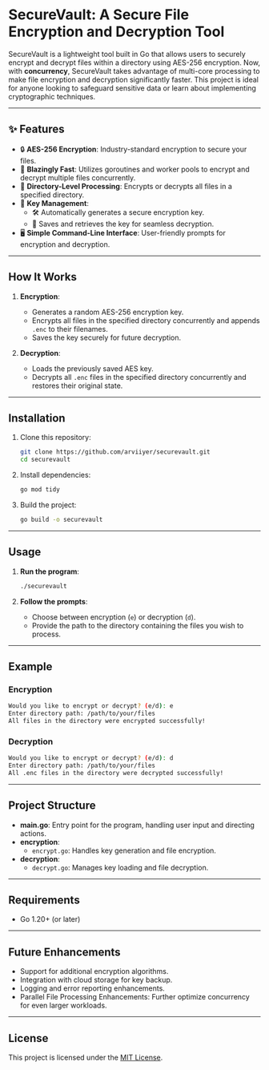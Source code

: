 # SecureVault: A Secure File Encryption and Decryption Tool

SecureVault is a lightweight tool built in Go that allows users to securely encrypt and decrypt files within a directory using AES-256 encryption. Now, with **concurrency**, SecureVault takes advantage of multi-core processing to make file encryption and decryption significantly faster. This project is ideal for anyone looking to safeguard sensitive data or learn about implementing cryptographic techniques.

---

## ✨ Features

- 🔒 **AES-256 Encryption**: Industry-standard encryption to secure your files.
- 🚀 **Blazingly Fast**: Utilizes goroutines and worker pools to encrypt and decrypt multiple files concurrently.
- 📂 **Directory-Level Processing**: Encrypts or decrypts all files in a specified directory.
- 🔑 **Key Management**:
  - 🛠️ Automatically generates a secure encryption key.
  - 🔐 Saves and retrieves the key for seamless decryption.
- 🖥️ **Simple Command-Line Interface**: User-friendly prompts for encryption and decryption.

---

## How It Works

1. **Encryption**:
   - Generates a random AES-256 encryption key.
   - Encrypts all files in the specified directory concurrently and appends `.enc` to their filenames.
   - Saves the key securely for future decryption.

2. **Decryption**:
   - Loads the previously saved AES key.
   - Decrypts all `.enc` files in the specified directory concurrently and restores their original state.

---

## Installation

1. Clone this repository:
   ```bash
   git clone https://github.com/arviiyer/securevault.git
   cd securevault
   ```

2. Install dependencies:
   ```bash
   go mod tidy
   ```

3. Build the project:
   ```bash
   go build -o securevault
   ```

---

## Usage

1. **Run the program**:
   ```bash
   ./securevault
   ```

2. **Follow the prompts**:
   - Choose between encryption (`e`) or decryption (`d`).
   - Provide the path to the directory containing the files you wish to process.

---

## Example

### Encryption
```bash
Would you like to encrypt or decrypt? (e/d): e
Enter directory path: /path/to/your/files
All files in the directory were encrypted successfully!
```

### Decryption
```bash
Would you like to encrypt or decrypt? (e/d): d
Enter directory path: /path/to/your/files
All .enc files in the directory were decrypted successfully!
```

---

## Project Structure

- **main.go**: Entry point for the program, handling user input and directing actions.
- **encryption**:
  - `encrypt.go`: Handles key generation and file encryption.
- **decryption**:
  - `decrypt.go`: Manages key loading and file decryption.

---

## Requirements

- Go 1.20+ (or later)

---

## Future Enhancements

- Support for additional encryption algorithms.
- Integration with cloud storage for key backup.
- Logging and error reporting enhancements.
- Parallel File Processing Enhancements: Further optimize concurrency for even larger workloads.

---

## License

This project is licensed under the [MIT License](./LICENSE).

